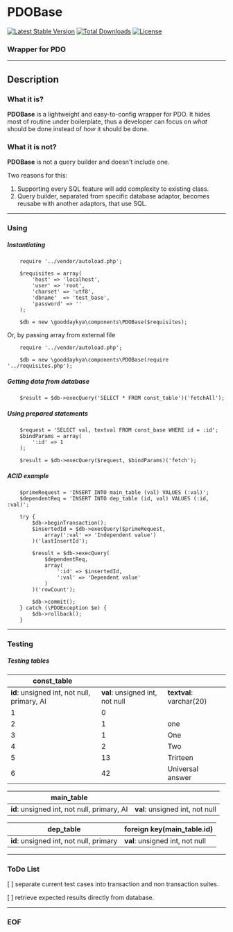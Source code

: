 # PDOBase
[![Latest Stable Version](https://poser.pugx.org/gooddaykya/pdobase/v/stable)](https://packagist.org/packages/gooddaykya/pdobase) [![Total Downloads](https://poser.pugx.org/gooddaykya/pdobase/downloads)](https://packagist.org/packages/gooddaykya/pdobase) [![License](https://poser.pugx.org/gooddaykya/pdobase/license)](https://packagist.org/packages/gooddaykya/pdobase)

### Wrapper for PDO

---
## Description

### What it is?

**PDOBase** is a lightweight and easy-to-config wrapper for PDO. It hides most of routine under
boilerplate, thus a developer can focus on *what* should be done instead of *how* it should be done.

### What it is not?
**PDOBase** is not a query builder and doesn't include one.

Two reasons for this:
1. Supporting every SQL feature will add complexity to existing class.
2. Query builder, separated from specific database adaptor, becomes reusabe with another adaptors, that use SQL.
---
### Using
##### Instantiating
```
    require '../vendor/autoload.php';

    $requisites = array(
        'host' => 'localhost',
        'user' => 'root',
        'charset' => 'utf8',
        'dbname'  => 'test_base',
        'password' => ''
    );

    $db = new \gooddaykya\components\PDOBase($requisites);
```
Or, by passing array from external file
```
    require '../vendor/autoload.php';

    $db = new \gooddaykya\components\PDOBase(require '../requisites.php');
```
##### Getting data from database
```
    $result = $db->execQuery('SELECT * FROM const_table')('fetchAll');
```
##### Using prepared statements
```
    $request = 'SELECT val, textval FROM const_base WHERE id = :id';
    $bindParams = array(
        ':id' => 1
    );

    $result = $db->execQuery($request, $bindParams)('fetch');
```
##### ACID example
```
    $primeRequest = 'INSERT INTO main_table (val) VALUES (:val)';
    $dependentReq = 'INSERT INTO dep_table (id, val) VALUES (:id, :val)';

    try {
        $db->beginTransaction();
        $insertedId = $db->execQuery($primeRequest,
            array(':val' => 'Independent value')
        )('lastInsertId');

        $result = $db->execQuery(
            $dependentReq,
            array(
                ':id' => $insertedId,
                ':val' => 'Dependent value'
            )
        )('rowCount');

        $db->commit();
    } catch (\PDOException $e) {
        $db->rollback();
    }
```
---
### Testing
##### Testing tables

|const_table|||
| --- | --- | --- |
|**id**: unsigned int, not null, primary, AI|**val**: unsigned int, not null|**textval**: varchar(20)|
|1|0| |
|2|1|one|
|3|1|One|
|4|2|Two|
|5|13|Trirteen|
|6|42|Universal answer|


|main_table||
| --- | --- |
|**id**: unsigned int, not null, primary, AI|**val**: unsigned int, not null|

|dep_table|foreign key(main_table.id)|
| --- | --- |
|**id**: unsigned int, not null, primary|**val**: unsigned int, not null|

---
### ToDo List

[ ] separate current test cases into transaction and non transaction suites.

[ ] retrieve expected results directly from database.

---
### EOF
